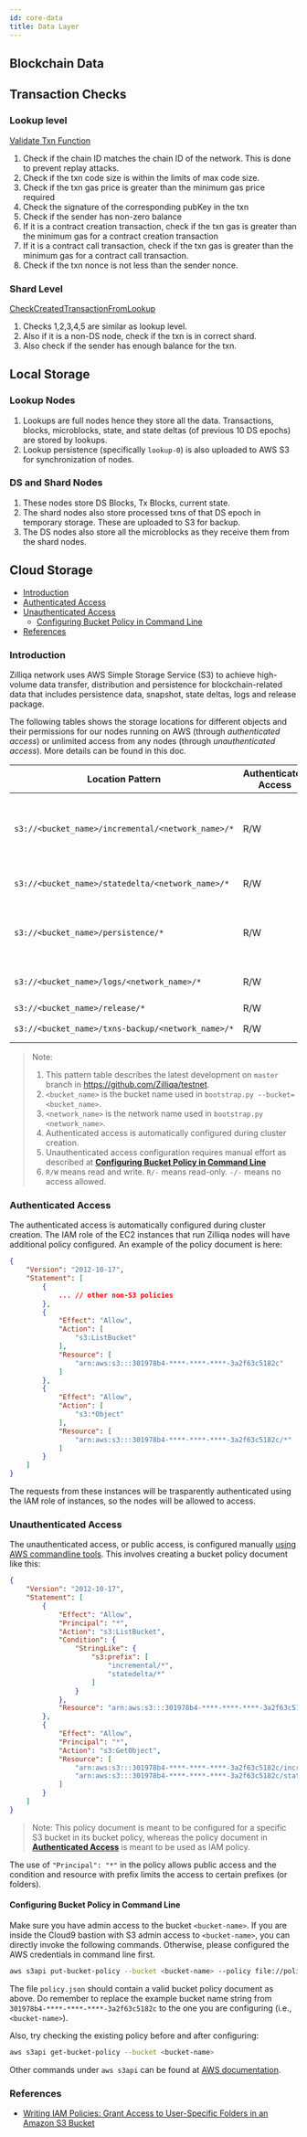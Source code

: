 ```yaml
---
id: core-data
title: Data Layer
---
```

## Blockchain Data

## Transaction Checks

### Lookup level

[Validate Txn Function](https://github.com/Zilliqa/Zilliqa/blob/7b684a25f81dd4e790f596ca19672990c41d4b72/src/libServer/LookupServer.cpp#L309)

1. Check if the chain ID matches the chain ID of the network. This is done to prevent replay attacks.
2. Check if the txn code size is within the limits of max code size.
3. Check if the txn gas price is greater than the minimum gas price required
4. Check the signature of the corresponding pubKey in the txn
5. Check if the sender has non-zero balance
6. If it is a contract creation transaction, check if the txn gas is greater than the minimum gas for a contract creation transaction
7. If it is a contract call transaction, check if the txn gas is greater than the minimum gas for a contract call transaction.
8. Check if the txn nonce is not less than the sender nonce.

### Shard Level

[CheckCreatedTransactionFromLookup](https://github.com/Zilliqa/Zilliqa/blob/7b684a25f81dd4e790f596ca19672990c41d4b72/src/libValidator/Validator.cpp#L94)

1. Checks 1,2,3,4,5 are similar as lookup level.
2. Also if it is a non-DS node, check if the txn is in correct shard.
3. Also check if the sender has enough balance for the txn.

## Local Storage

### Lookup Nodes

1. Lookups are full nodes hence they store all the data. Transactions, blocks, microblocks, state, and state deltas (of previous 10 DS epochs) are stored by lookups.
1. Lookup persistence (specifically `lookup-0`) is also uploaded to AWS S3 for synchronization of nodes.

### DS and Shard Nodes

1. These nodes store DS Blocks, Tx Blocks, current state.
1. The shard nodes also store processed txns of that DS epoch in temporary storage. These are uploaded to S3 for backup.
1. The DS nodes also store all the microblocks as they receive them from the shard nodes.

## Cloud Storage

- [Introduction](#introduction)
- [Authenticated Access](#authenticated-access)
- [Unauthenticated Access](#unauthenticated-access)
  - [Configuring Bucket Policy in Command Line](#configuring-bucket-policy-in-command-line)
- [References](#references)

### Introduction

Zilliqa network uses AWS Simple Storage Service (S3) to achieve high-volume data transfer, distribution and persistence for blockchain-related data that includes persistence data, snapshot, state deltas, logs and release package.

The following tables shows the storage locations for different objects and their permissions for our nodes running on AWS (through *authenticated access*) or unlimited access from any nodes (through *unauthenticated access*). More details can be found in this doc.

| Location Pattern                                  | Authenticated Access | Unauthenticated Access | Usage                                                               |
|---------------------------------------------------|----------------------|------------------------|---------------------------------------------------------------------|
| `s3://<bucket_name>/incremental/<network_name>/*` | R/W                  | R/-                    | persistence snapshot per 10 ds epoch, for joining/rejoining purpose |
| `s3://<bucket_name>/statedelta/<network_name>/*`  | R/W                  | R/-                    | state deltas for constructing the state                             |
| `s3://<bucket_name>/persistence/*`                | R/W                  | -/-                    | persistence tarballs used for recovery/back-up                      |
| `s3://<bucket_name>/logs/<network_name>/*`        | R/W                  | -/-                    | logs for each node in the network                                   |
| `s3://<bucket_name>/release/*`                    | R/W                  | -/-                    | release tarballs                                                    |
| `s3://<bucket_name>/txns-backup/<network_name>/*` | R/W                  | -/-                    | transactions backup                                                 |

> Note:
>
> 1. This pattern table describes the latest development on `master` branch in <https://github.com/Zilliqa/testnet>.
> 2. `<bucket_name>` is the bucket name used in `bootstrap.py --bucket=<bucket_name>`.
> 3. `<network_name>` is the network name used in `bootstrap.py <network_name>`.
> 4. Authenticated access is automatically configured during cluster creation.
> 5. Unauthenticated access configuration requires manual effort as described at **[Configuring Bucket Policy in Command Line](#configuring-bucket-policy-in-command-line)**
> 6. `R/W` means read and write. `R/-` means read-only. `-/-` means no access allowed.

### Authenticated Access

The authenticated access is automatically configured during cluster creation. The IAM role of the EC2 instances that run Zilliqa nodes will have additional policy configured. An example of the policy document is here:

```json
{
    "Version": "2012-10-17",
    "Statement": [
        {
            ... // other non-S3 policies
        },
        {
            "Effect": "Allow",
            "Action": [
                "s3:ListBucket"
            ],
            "Resource": [
                "arn:aws:s3:::301978b4-****-****-****-3a2f63c5182c"
            ]
        },
        {
            "Effect": "Allow",
            "Action": [
                "s3:*Object"
            ],
            "Resource": [
                "arn:aws:s3:::301978b4-****-****-****-3a2f63c5182c/*"
            ]
        }
    ]
}
```

The requests from these instances will be trasparently authenticated using the IAM role of instances, so the nodes will be allowed to access.

### Unauthenticated Access

The unauthenticated access, or public access, is configured manually [using AWS commandline tools](#configuring-bucket-policy-in-commandline). This involves creating a bucket policy document like this:

```json
{
    "Version": "2012-10-17",
    "Statement": [
        {
            "Effect": "Allow",
            "Principal": "*",
            "Action": "s3:ListBucket",
            "Condition": {
                "StringLike": {
                    "s3:prefix": [
                        "incremental/*",
                        "statedelta/*"
                    ]
                }
            },
            "Resource": "arn:aws:s3:::301978b4-****-****-****-3a2f63c5182c"
        },
        {
            "Effect": "Allow",
            "Principal": "*",
            "Action": "s3:GetObject",
            "Resource": [
                "arn:aws:s3:::301978b4-****-****-****-3a2f63c5182c/incremental/*",
                "arn:aws:s3:::301978b4-****-****-****-3a2f63c5182c/statedelta/*"
            ]
        }
    ]
}
```

> Note: This policy document is meant to be configured for a specific S3 bucket in its bucket policy, whereas the policy document in **[Authenticated Access](#authenticated-access)** is meant to be used as IAM policy.

The use of `"Principal": "*"` in the policy allows public access and the condition and resource with prefix limits the access to certain prefixes (or folders).

#### Configuring Bucket Policy in Command Line

Make sure you have admin access to the bucket `<bucket-name>`. If you are inside the Cloud9 bastion with S3 admin access to `<bucket-name>`, you can directly invoke the following commands. Otherwise, please configured the AWS credentials in command line first.

```bash
aws s3api put-bucket-policy --bucket <bucket-name> --policy file://policy.json
```

The file `policy.json` should contain a valid bucket policy document as above. Do remember to replace the example bucket name string from `301978b4-****-****-****-3a2f63c5182c` to the one you are configuring (i.e., `<bucket-name>`).

Also, try checking the existing policy before and after configuring:

```bash
aws s3api get-bucket-policy --bucket <bucket-name>
```

Other commands under `aws s3api` can be found at [AWS documentation](https://docs.aws.amazon.com/cli/latest/reference/s3api/index.html#cli-aws-s3api).

### References

- [Writing IAM Policies: Grant Access to User-Specific Folders in an Amazon S3 Bucket](https://aws.amazon.com/blogs/security/writing-iam-policies-grant-access-to-user-specific-folders-in-an-amazon-s3-bucket/)